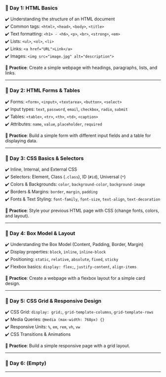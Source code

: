 ### **🔹 Day 1: HTML Basics**  
✔️ Understanding the structure of an HTML document  
✔️ Common tags: `<html>`, `<head>`, `<body>`, `<title>`  
✔️ Text formatting: `<h1> - <h6>`, `<p>`, `<br>`, `<strong>`, `<em>`  
✔️ Lists: `<ul>`, `<ol>`, `<li>`  
✔️ Links: `<a href="URL">Link</a>`  
✔️ Images: `<img src="image.jpg" alt="description">`  

📝 **Practice**: Create a simple webpage with headings, paragraphs, lists, and links.  

---

### **🔹 Day 2: HTML Forms & Tables**  
✔️ Forms: `<form>`, `<input>`, `<textarea>`, `<button>`, `<select>`  
✔️ Input types: `text`, `password`, `email`, `checkbox`, `radio`, `submit`  
✔️ Tables: `<table>`, `<tr>`, `<th>`, `<td>`, `<caption>`  
✔️ Attributes: `name`, `value`, `placeholder`, `required`  

📝 **Practice**: Build a simple form with different input fields and a table for displaying data.  

---

### **🔹 Day 3: CSS Basics & Selectors**  
✔️ Inline, Internal, and External CSS  
✔️ Selectors: Element, Class (`.class`), ID (`#id`), Universal (`*`)  
✔️ Colors & Backgrounds: `color`, `background-color`, `background-image`  
✔️ Borders & Margins: `border`, `margin`, `padding`  
✔️ Fonts & Text Styling: `font-family`, `font-size`, `text-align`, `text-decoration`  

📝 **Practice**: Style your previous HTML page with CSS (change fonts, colors, and layout).  

---

### **🔹 Day 4: Box Model & Layout**  
✔️ Understanding the Box Model (Content, Padding, Border, Margin)  
✔️ Display properties: `block`, `inline`, `inline-block`  
✔️ Positioning: `static`, `relative`, `absolute`, `fixed`, `sticky`  
✔️ Flexbox basics: `display: flex;`, `justify-content`, `align-items`  

📝 **Practice**: Create a webpage with a flexbox layout for a simple card design.  

---

### **🔹 Day 5: CSS Grid & Responsive Design**  
✔️ CSS Grid: `display: grid;`, `grid-template-columns`, `grid-template-rows`  
✔️ Media Queries: `@media (max-width: 768px) {}`  
✔️ Responsive Units: `%`, `em`, `rem`, `vh`, `vw`  
✔️ CSS Transitions & Animations  

📝 **Practice**: Build a simple responsive page with a grid layout.  

---

### **🔹 Day 6: (Empty)**  

---

